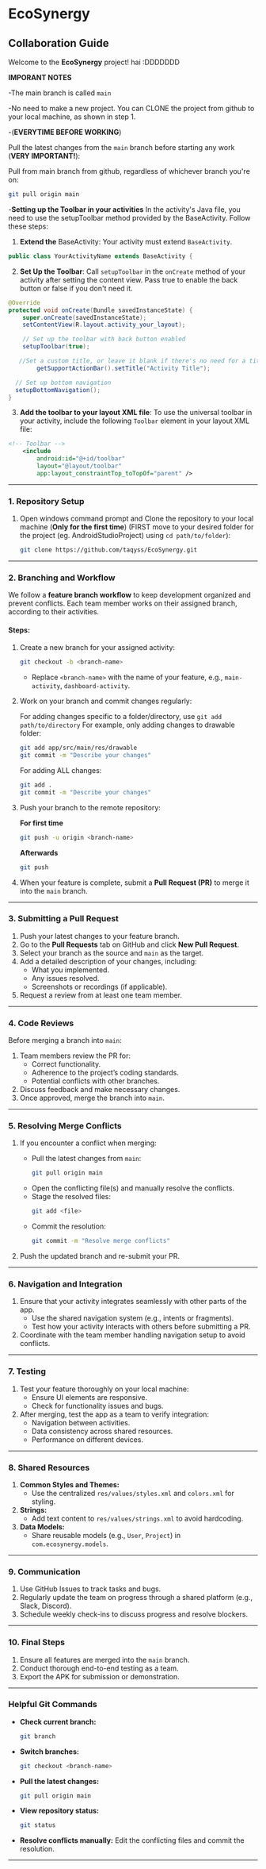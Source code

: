 # EcoSynergy

## **Collaboration Guide**

Welcome to the **EcoSynergy** project! hai :DDDDDDD

**IMPORANT NOTES**

-The main branch is called ```main```

-No need to make a new project. You can CLONE the project from github to your local machine, as shown in step 1. 

-(**EVERYTIME BEFORE WORKING**)

Pull the latest changes from the `main` branch before starting any work (**VERY IMPORTANT!**):

   Pull from main branch from github, regardless of whichever branch you're on:
   ```bash
   git pull origin main
   ```

-**Setting up the Toolbar in your activities**
In the activity's Java file, you need to use the setupToolbar method provided by the BaseActivity. Follow these steps:

1. **Extend the** BaseActivity: Your activity must extend ```BaseActivity```. 

```java
public class YourActivityName extends BaseActivity {
```

2. **Set Up the Toolbar**: Call ```setupToolbar``` in the ```onCreate``` method of your activity after setting the content view. Pass true to enable the back button or false if you don't need it.

```java
@Override
protected void onCreate(Bundle savedInstanceState) {
    super.onCreate(savedInstanceState);
    setContentView(R.layout.activity_your_layout);

    // Set up the toolbar with back button enabled
    setupToolbar(true);

   //Set a custom title, or leave it blank if there's no need for a title
        getSupportActionBar().setTitle("Activity Title");

  // Set up bottom navigation
  setupBottomNavigation();
}
```

3. **Add the toolbar to your layout XML file**: To use the universal toolbar in your activity, include the following ```Toolbar``` element in your layout XML file:
```xml
<!-- Toolbar -->
    <include
        android:id="@+id/toolbar"
        layout="@layout/toolbar"
        app:layout_constraintTop_toTopOf="parent" />
```
---

### **1. Repository Setup**
1. Open windows command prompt and Clone the repository to your local machine (**Only for the first time**) (FIRST move to your desired folder for the project (eg. AndroidStudioProject) using ```cd path/to/folder```):
   ```bash
   git clone https://github.com/taqyss/EcoSynergy.git
   ```

---

### **2. Branching and Workflow**
We follow a **feature branch workflow** to keep development organized and prevent conflicts. Each team member works on their assigned branch, according to their activities.

#### **Steps:**
1. Create a new branch for your assigned activity:
   ```bash
   git checkout -b <branch-name>
   ```
   - Replace `<branch-name>` with the name of your feature, e.g., `main-activity`, `dashboard-activity`.

2. Work on your branch and commit changes regularly:

   For adding changes specific to a folder/directory, use ```git add path/to/directory```
   For example, only adding changes to drawable folder:
   ```bash
   git add app/src/main/res/drawable
   git commit -m "Describe your changes"
   ```

   For adding ALL changes:
   ```bash
   git add .
   git commit -m "Describe your changes"
   ```

4. Push your branch to the remote repository:

    **For first time**
   ```bash
   git push -u origin <branch-name>
   ```
    
    **Afterwards**
    ```bash
   git push 
   ```
5. When your feature is complete, submit a **Pull Request (PR)** to merge it into the `main` branch.

---

### **3. Submitting a Pull Request**
1. Push your latest changes to your feature branch.
2. Go to the **Pull Requests** tab on GitHub and click **New Pull Request**.
3. Select your branch as the source and `main` as the target.
4. Add a detailed description of your changes, including:
   - What you implemented.
   - Any issues resolved.
   - Screenshots or recordings (if applicable).
5. Request a review from at least one team member.

---

### **4. Code Reviews**
Before merging a branch into `main`:
1. Team members review the PR for:
   - Correct functionality.
   - Adherence to the project’s coding standards.
   - Potential conflicts with other branches.
2. Discuss feedback and make necessary changes.
3. Once approved, merge the branch into `main`.

---

### **5. Resolving Merge Conflicts**
1. If you encounter a conflict when merging:
   - Pull the latest changes from `main`:
     ```bash
     git pull origin main
     ```
   - Open the conflicting file(s) and manually resolve the conflicts.
   - Stage the resolved files:
     ```bash
     git add <file>
     ```
   - Commit the resolution:
     ```bash
     git commit -m "Resolve merge conflicts"
     ```

2. Push the updated branch and re-submit your PR.

---

### **6. Navigation and Integration**
1. Ensure that your activity integrates seamlessly with other parts of the app.
   - Use the shared navigation system (e.g., intents or fragments).
   - Test how your activity interacts with others before submitting a PR.
2. Coordinate with the team member handling navigation setup to avoid conflicts.

---

### **7. Testing**
1. Test your feature thoroughly on your local machine:
   - Ensure UI elements are responsive.
   - Check for functionality issues and bugs.
2. After merging, test the app as a team to verify integration:
   - Navigation between activities.
   - Data consistency across shared resources.
   - Performance on different devices.

---

### **8. Shared Resources**
1. **Common Styles and Themes:**
   - Use the centralized `res/values/styles.xml` and `colors.xml` for styling.
2. **Strings:**
   - Add text content to `res/values/strings.xml` to avoid hardcoding.
3. **Data Models:**
   - Share reusable models (e.g., `User`, `Project`) in `com.ecosynergy.models`.

---

### **9. Communication**
1. Use GitHub Issues to track tasks and bugs.
2. Regularly update the team on progress through a shared platform (e.g., Slack, Discord).
3. Schedule weekly check-ins to discuss progress and resolve blockers.

---

### **10. Final Steps**
1. Ensure all features are merged into the `main` branch.
2. Conduct thorough end-to-end testing as a team.
3. Export the APK for submission or demonstration.

---

### **Helpful Git Commands**
- **Check current branch:**
  ```bash
  git branch
  ```
- **Switch branches:**
  ```bash
  git checkout <branch-name>
  ```
- **Pull the latest changes:**
  ```bash
  git pull origin main
  ```
- **View repository status:**
  ```bash
  git status
  ```
- **Resolve conflicts manually:** Edit the conflicting files and commit the resolution.

---
